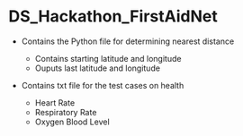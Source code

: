 # DS_Hackathon_FirstAidNet

- Contains the Python file for determining nearest distance
  - Contains starting latitude and longitude
  - Ouputs last latitude and longitude
    
- Contains txt file for the test cases on health
  - Heart Rate
  - Respiratory Rate
  - Oxygen Blood Level
